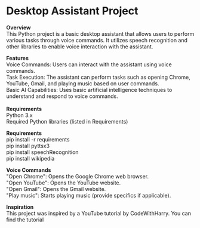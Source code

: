
# Desktop Assistant Project
**Overview**<br/>
This Python project is a basic desktop assistant that allows users to perform various tasks through voice commands. It utilizes speech recognition and other libraries to enable voice interaction with the assistant.

**Features**<br/>
Voice Commands: Users can interact with the assistant using voice commands.<br/>
Task Execution: The assistant can perform tasks such as opening Chrome, YouTube, Gmail, and playing music based on user commands.<br/>
Basic AI Capabilities: Uses basic artificial intelligence techniques to understand and respond to voice commands.<br/>
<br/>
**Requirements**<br/>
Python 3.x<br/>
Required Python libraries (listed in Requirements)<br/>

**Requirements**<br/>
pip install -r requirements<br/>
pip install pyttsx3<br/>
pip install speechRecognition<br/>
pip install wikipedia<br/>

**Voice Commands**<br/>
"Open Chrome": Opens the Google Chrome web browser.<br/>
"Open YouTube": Opens the YouTube website.<br/>
"Open Gmail": Opens the Gmail website.<br/>
"Play music": Starts playing music (provide specifics if applicable).<br/>

**Inspiration**<br/>
This project was inspired by a YouTube tutorial by CodeWithHarry. You can find the tutorial
